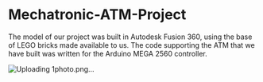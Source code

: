 # Mechatronic-ATM-Project
The model of our project was built in Autodesk Fusion 360, using the base of LEGO bricks made available to us. The code supporting the ATM that we have built was written for the Arduino MEGA 2560 controller.



![Uploading 1photo.png…]()
